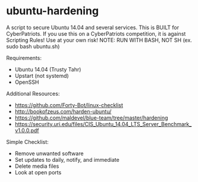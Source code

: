 # ubuntu-hardening

A script to secure Ubuntu 14.04 and several services.
This is BUILT for CyberPatriots. If you use this on a CyberPatriots competition, it is against Scripting Rules! Use at your own risk!
NOTE: RUN WITH BASH, NOT SH (ex. sudo bash ubuntu.sh)

Requirements:
- Ubuntu 14.04 (Trusty Tahr)
- Upstart (not systemd)
- OpenSSH

Additional Resources:
- https://github.com/Forty-Bot/linux-checklist
- http://bookofzeus.com/harden-ubuntu/
- https://github.com/maldevel/blue-team/tree/master/hardening
- https://security.uri.edu/files/CIS_Ubuntu_14.04_LTS_Server_Benchmark_v1.0.0.pdf

Simple Checklist:
- Remove unwanted software
- Set updates to daily, notify, and immediate
- Delete media files
- Look at open ports

